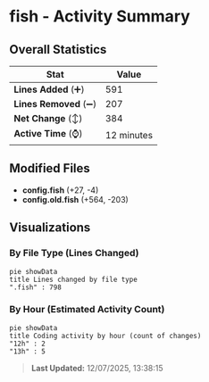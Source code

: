 # fish - Activity Summary 

## Overall Statistics

| Stat                   | Value                                                             |
| ---------------------- | ----------------------------------------------------------------- |
| **Lines Added** (➕)   | 591                                          |
| **Lines Removed** (➖) | 207                                        |
| **Net Change** (↕)    | 384                |
| **Active Time** (⌚)   | 12 minutes |


## Modified Files
- **config.fish** (+27, -4)
- **config.old.fish** (+564, -203)

## Visualizations

### By File Type (Lines Changed)

```mermaid
pie showData
title Lines changed by file type
".fish" : 798
```

### By Hour (Estimated Activity Count)

```mermaid
pie showData
title Coding activity by hour (count of changes)
"12h" : 2
"13h" : 5
```


> **Last Updated:** 12/07/2025, 13:38:15